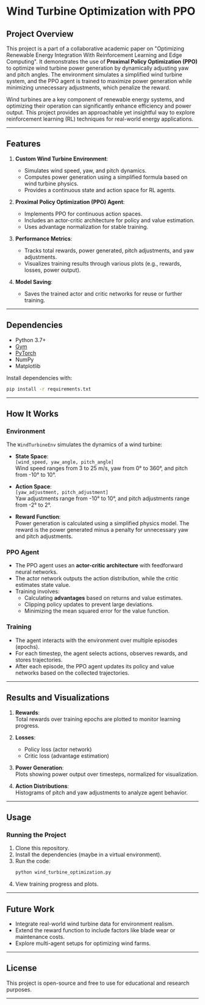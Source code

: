 # Wind Turbine Optimization with PPO

## Project Overview

This project is a part of a collaborative academic paper on "Optimizing Renewable Energy Integration With Reinforcement Learning and Edge Computing". It demonstrates the use of **Proximal Policy Optimization (PPO)** to optimize wind turbine power generation by dynamically adjusting yaw and pitch angles. The environment simulates a simplified wind turbine system, and the PPO agent is trained to maximize power generation while minimizing unnecessary adjustments, which penalize the reward.

Wind turbines are a key component of renewable energy systems, and optimizing their operation can significantly enhance efficiency and power output. This project provides an approachable yet insightful way to explore reinforcement learning (RL) techniques for real-world energy applications.

---

## Features

1. **Custom Wind Turbine Environment**:  
   - Simulates wind speed, yaw, and pitch dynamics.  
   - Computes power generation using a simplified formula based on wind turbine physics.  
   - Provides a continuous state and action space for RL agents.  

2. **Proximal Policy Optimization (PPO) Agent**:  
   - Implements PPO for continuous action spaces.  
   - Includes an actor-critic architecture for policy and value estimation.  
   - Uses advantage normalization for stable training.  

3. **Performance Metrics**:  
   - Tracks total rewards, power generated, pitch adjustments, and yaw adjustments.  
   - Visualizes training results through various plots (e.g., rewards, losses, power output).  

4. **Model Saving**:  
   - Saves the trained actor and critic networks for reuse or further training.  

---

## Dependencies

- Python 3.7+
- [Gym](https://github.com/openai/gym)  
- [PyTorch](https://pytorch.org/)  
- NumPy  
- Matplotlib  

Install dependencies with:  
```bash
pip install -r requirements.txt
```

---

## How It Works

### Environment
The `WindTurbineEnv` simulates the dynamics of a wind turbine:
- **State Space**:  
  `[wind_speed, yaw_angle, pitch_angle]`  
  Wind speed ranges from 3 to 25 m/s, yaw from 0° to 360°, and pitch from -10° to 10°.
  
- **Action Space**:  
  `[yaw_adjustment, pitch_adjustment]`  
  Yaw adjustments range from -10° to 10°, and pitch adjustments range from -2° to 2°.

- **Reward Function**:  
  Power generation is calculated using a simplified physics model. The reward is the power generated minus a penalty for unnecessary yaw and pitch adjustments.

### PPO Agent
- The PPO agent uses an **actor-critic architecture** with feedforward neural networks.  
- The actor network outputs the action distribution, while the critic estimates state value.
- Training involves:
  - Calculating **advantages** based on returns and value estimates.
  - Clipping policy updates to prevent large deviations.
  - Minimizing the mean squared error for the value function.

### Training
- The agent interacts with the environment over multiple episodes (epochs).
- For each timestep, the agent selects actions, observes rewards, and stores trajectories.
- After each episode, the PPO agent updates its policy and value networks based on the collected trajectories.

---

## Results and Visualizations

1. **Rewards**:  
   Total rewards over training epochs are plotted to monitor learning progress.

2. **Losses**:  
   - Policy loss (actor network)  
   - Critic loss (advantage estimation)

3. **Power Generation**:  
   Plots showing power output over timesteps, normalized for visualization.

4. **Action Distributions**:  
   Histograms of pitch and yaw adjustments to analyze agent behavior.

---

## Usage

### Running the Project
1. Clone this repository.
2. Install the dependencies (maybe in a virtual environment).
3. Run the code:
   ```bash
   python wind_turbine_optimization.py
   ```
4. View training progress and plots.

---

## Future Work
- Integrate real-world wind turbine data for environment realism.
- Extend the reward function to include factors like blade wear or maintenance costs.
- Explore multi-agent setups for optimizing wind farms.

---

## License
This project is open-source and free to use for educational and research purposes.

--- 
